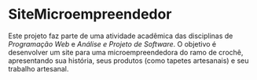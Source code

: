 # SiteMicroempreendedor
Este projeto faz parte de uma atividade acadêmica das disciplinas de *Programação Web* e *Análise e Projeto de Software*. O objetivo é desenvolver um site para uma microempreendedora do ramo de crochê, apresentando sua história, seus produtos (como tapetes artesanais) e seu trabalho artesanal.  
